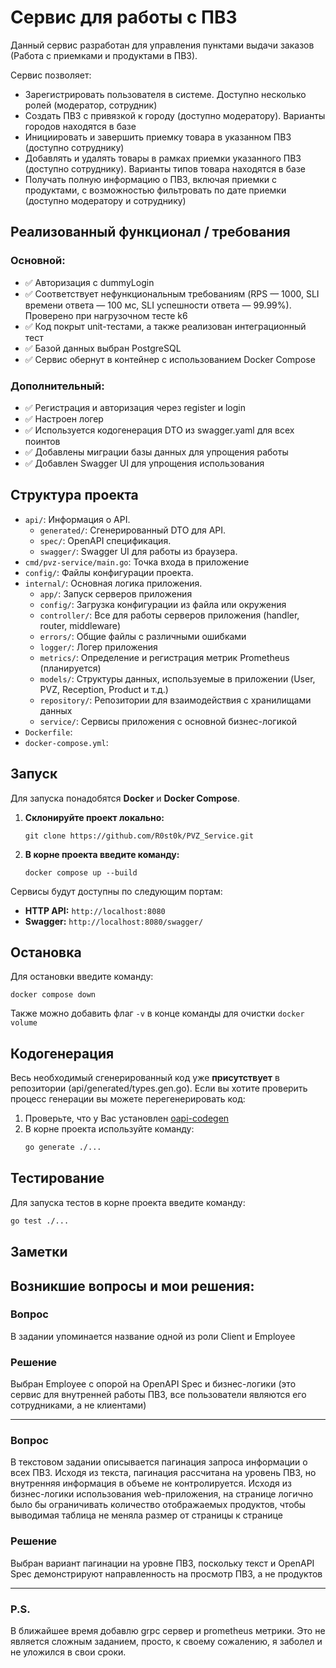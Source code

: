 # Сервис для работы с ПВЗ

Данный сервис разработан для управления пунктами выдачи заказов (Работа с приемками и продуктами в ПВЗ).

Сервис позволяет:
* Зарегистрировать пользователя в системе. Доступно несколько ролей (модератор, сотрудник)
* Создать ПВЗ с привязкой к городу (доступно модератору). Варианты городов находятся в базе
* Инициировать и завершить приемку товара в указанном ПВЗ (доступно сотруднику)
* Добавлять и удалять товары в рамках приемки указанного ПВЗ (доступно сотруднику). Варианты типов товара находятся в базе
* Получать полную информацию о ПВЗ, включая приемки с продуктами, с возможностью фильтровать по дате приемки (доступно модератору и сотруднику)

## Реализованный функционал / требования

### Основной:
* ✅ Авторизация с dummyLogin
* ✅ Соответствует нефункциональным требованиям (RPS — 1000, SLI времени ответа — 100 мс, SLI успешности ответа — 99.99%). Проверено при нагрузочном тесте k6
* ✅ Код покрыт unit-тестами, а также реализован интеграционный тест
* ✅ Базой данных выбран PostgreSQL
* ✅ Сервис обернут в контейнер с использованием Docker Compose

 ### Дополнительный:
 * ✅ Регистрация и авторизация через register и login
 * ✅ Настроен логер
 * ✅ Используется кодогенерация DTO из swagger.yaml для всех поинтов
 * ✅ Добавлены миграции базы данных для упрощения работы
 * ✅ Добавлен Swagger UI для упрощения использования

## Структура проекта

* `api/`: Информация о API.
    * `generated/`: Сгенерированный DTO для API.
    * `spec/`: OpenAPI спецификация.
    * `swagger/`: Swagger UI для работы из браузера.
* `cmd/pvz-service/main.go`: Точка входа в приложение
* `config/`: Файлы конфигурации проекта.
* `internal/`: Основная логика приложения.
    * `app/`: Запуск серверов приложения
    * `config/`: Загрузка конфигурации из файла или окружения
    * `controller/`: Все для работы серверов приложения (handler, router, middleware)
    * `errors/`: Общие файлы с различными ошибками
    * `logger/`: Логер приложения
    * `metrics/`: Определение и регистрация метрик Prometheus (планируется)
    * `models/`: Структуры данных, используемые в приложении (User, PVZ, Reception, Product и т.д.)
    * `repository/`: Репозитории для взаимодействия с хранилищами данных
    * `service/`: Сервисы приложения с основной бизнес-логикой
* `Dockerfile`: 
* `docker-compose.yml`: 

## Запуск

Для запуска понадобятся **Docker** и **Docker Compose**.

1.  **Склонируйте проект локально:**
    ```
    git clone https://github.com/R0st0k/PVZ_Service.git
    ```
2.  **В корне проекта введите команду:**
    ```
    docker compose up --build
    ```

Сервисы будут доступны по следующим портам:
* **HTTP API:** `http://localhost:8080`
* **Swagger:** `http://localhost:8080/swagger/`

## Остановка

Для остановки введите команду:
```
docker compose down
```

Также можно добавить флаг ```-v``` в конце команды для очистки ```docker volume```

## Кодогенерация

Весь необходимый сгенерированный код уже **присутствует** в репозитории (api/generated/types.gen.go). Если вы хотите проверить процесс генерации вы можете перегенерировать код:

1. Проверьте, что у Вас установлен [oapi-codegen](https://github.com/oapi-codegen/oapi-codegen)
2. В корне проекта используйте команду:
   ```bash
   go generate ./...
   ```

## Тестирование

Для запуска тестов в корне проекта введите команду:
```bash
go test ./...
```

## Заметки
Возникшие вопросы и мои решения:
---
### Вопрос
В задании упоминается название одной из роли Client и Employee
### Решение
Выбран Employee с опорой на OpenAPI Spec и бизнес-логики (это сервис для внутренней работы ПВЗ, все пользователи являются его сотрудниками, а не клиентами)

---

### Вопрос
В текстовом задании описывается пагинация запроса информации о всех ПВЗ. Исходя из текста, пагинация рассчитана на уровень ПВЗ, но внутренняя информация в объеме не контролируется. Исходя из бизнес-логики использования web-приложения, на странице логично было бы ограничивать количество отображаемых продуктов, чтобы выводимая таблица не меняла размер от страницы к странице
### Решение
Выбран вариант пагинации на уровне ПВЗ, поскольку текст и OpenAPI Spec демонстрируют направленность на просмотр ПВЗ, а не продуктов

---

### P.S.
В ближайшее время добавлю grpc сервер и prometheus метрики. Это не является сложным заданием, просто, к своему сожалению, я заболел и не уложился в свои сроки.
 
